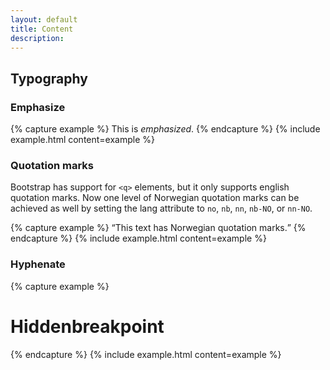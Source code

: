 ```yaml
---
layout: default
title: Content
description:
---
```


## Typography

### Emphasize

{% capture example %}
This is <em>emphasized</em>.
{% endcapture %}
{% include example.html content=example %}

### Quotation marks

Bootstrap has support for `<q>` elements, but it only supports english quotation marks. Now one level of Norwegian quotation marks can be achieved as well by setting the lang attribute to `no`, `nb`, `nn`, `nb-NO`, or `nn-NO`.

{% capture example %}
<q lang="no">This text has Norwegian quotation marks.</q>
{% endcapture %}
{% include example.html content=example %}

### Hyphenate

{% capture example %}
<h1>Hidden&shy;breakpoint</h1>
{% endcapture %}
{% include example.html content=example %}
